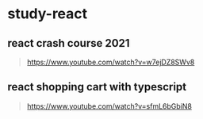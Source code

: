 # study-react

## react crash course 2021
> https://www.youtube.com/watch?v=w7ejDZ8SWv8

## react shopping cart with typescript
> https://www.youtube.com/watch?v=sfmL6bGbiN8
